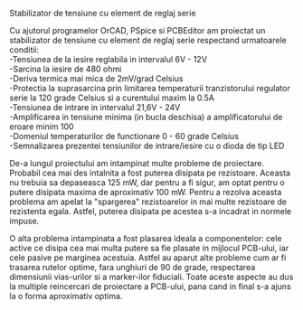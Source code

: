 Stabilizator de tensiune cu element de reglaj serie

Cu ajutorul programelor OrCAD, PSpice si PCBEditor am proiectat un stabilizator de tensiune cu element de reglaj serie respectand urmatoarele conditii:  
      -Tensiunea de la iesire reglabila in intervalul 6V - 12V   
      -Sarcina la iesire de 480 ohmi  
      -Deriva termica mai mica de 2mV/grad Celsius  
      -Protectia la suprasarcina prin limitarea temperaturii tranzistorului regulator serie la 120 grade Celsius si a curentului maxim la 0.5A  
      -Tensiunea de intrare in intervalul 21,6V - 24V  
      -Amplificarea in tensiune minima (in bucla deschisa) a amplificatorului de eroare minim 100    
      -Domeniul temperaturilor de functionare 0 - 60 grade Celsius    
      -Semnalizarea prezentei tensiunilor de intrare/iesire cu o dioda de tip LED  

De-a lungul proiectului am intampinat multe probleme de proiectare. Probabil cea mai des intalnita a fost puterea disipata pe rezistoare. Aceasta nu trebuia sa depaseasca 125 mW, dar pentru a fi sigur, am optat pentru o putere disipata maxima de aproximativ 100 mW. Pentru a rezolva aceasta problema am apelat la "spargerea" rezistoarelor in mai multe rezistoare de rezistenta egala. Astfel, puterea disipata pe acestea s-a incadrat in normele impuse.

O alta problema intampinata a fost plasarea ideala a componentelor: cele active ce disipa cea mai multa putere sa fie plasate in mijlocul PCB-ului, iar cele pasive pe marginea acestuia. Astfel au aparut alte probleme cum ar fi trasarea rutelor optime, fara unghiuri de 90 de grade, respectarea dimensiunii vias-urilor si a marker-ilor fiduciali. Toate aceste aspecte au dus la multiple reincercari de proiectare a PCB-ului, pana cand in final s-a ajuns la o forma aproximativ optima.









